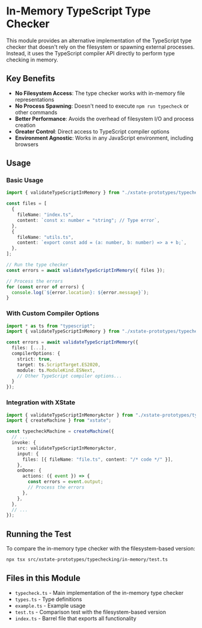 # In-Memory TypeScript Type Checker

This module provides an alternative implementation of the TypeScript type checker that doesn't rely on the filesystem or spawning external processes. Instead, it uses the TypeScript compiler API directly to perform type checking in memory.

## Key Benefits

- **No Filesystem Access**: The type checker works with in-memory file representations
- **No Process Spawning**: Doesn't need to execute `npm run typecheck` or other commands
- **Better Performance**: Avoids the overhead of filesystem I/O and process creation
- **Greater Control**: Direct access to TypeScript compiler options
- **Environment Agnostic**: Works in any JavaScript environment, including browsers

## Usage

### Basic Usage

```typescript
import { validateTypeScriptInMemory } from "./xstate-prototypes/typechecking/in-memory";

const files = [
  {
    fileName: "index.ts",
    content: `const x: number = "string"; // Type error`,
  },
  {
    fileName: "utils.ts",
    content: `export const add = (a: number, b: number) => a + b;`,
  },
];

// Run the type checker
const errors = await validateTypeScriptInMemory({ files });

// Process the errors
for (const error of errors) {
  console.log(`${error.location}: ${error.message}`);
}
```

### With Custom Compiler Options

```typescript
import * as ts from "typescript";
import { validateTypeScriptInMemory } from "./xstate-prototypes/typechecking/in-memory";

const errors = await validateTypeScriptInMemory({
  files: [...],
  compilerOptions: {
    strict: true,
    target: ts.ScriptTarget.ES2020,
    module: ts.ModuleKind.ESNext,
    // Other TypeScript compiler options...
  }
});
```

### Integration with XState

```typescript
import { validateTypeScriptInMemoryActor } from "./xstate-prototypes/typechecking/in-memory";
import { createMachine } from "xstate";

const typecheckMachine = createMachine({
  // ...
  invoke: {
    src: validateTypeScriptInMemoryActor,
    input: {
      files: [{ fileName: "file.ts", content: "/* code */" }],
    },
    onDone: {
      actions: ({ event }) => {
        const errors = event.output;
        // Process the errors
      },
    },
  },
  // ...
});
```

## Running the Test

To compare the in-memory type checker with the filesystem-based version:

```bash
npx tsx src/xstate-prototypes/typechecking/in-memory/test.ts
```

## Files in this Module

- `typecheck.ts` - Main implementation of the in-memory type checker
- `types.ts` - Type definitions
- `example.ts` - Example usage
- `test.ts` - Comparison test with the filesystem-based version
- `index.ts` - Barrel file that exports all functionality
